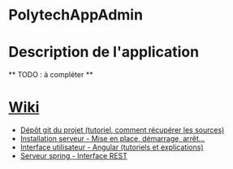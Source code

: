 PolytechAppAdmin
================

# Description de l'application
** TODO : à compléter **

# [Wiki](../../wiki)
- [Dépôt git du projet (tutoriel, comment récupérer les sources)](../../wiki/D%C3%A9p%C3%B4t-git-du-projet)
- [Installation serveur - Mise en place, démarrage, arrêt...](../../wiki/Installation-serveur)
- [Interface utilisateur - Angular (tutoriels et explications)](../../wiki/Interface-utilisateur)
- [Serveur spring - Interface REST](../../wiki/Serveur-spring)

